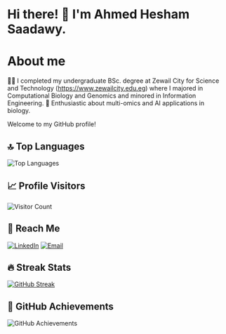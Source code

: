 # Hi there! 👋 I'm Ahmed Hesham Saadawy.

# About me
👨‍💻 I completed my undergraduate BSc. degree at Zewail City for Science and Technology (https://www.zewailcity.edu.eg) where I majored in Computational Biology and Genomics and minored in Information Engineering.
🚀 Enthusiastic about multi-omics and AI applications in biology.

Welcome to my GitHub profile!

## 🔝 Top Languages

![Top Languages](https://github-readme-stats.vercel.app/api/top-langs/?username=ahmedhesham47&layout=compact&theme=radical)

## 📈 Profile Visitors

![Visitor Count](https://komarev.com/ghpvc/?username=ahmedhesham47&style=flat-square)

## 🚀 Reach Me

[![LinkedIn](https://img.shields.io/badge/-LinkedIn-0077B5?style=flat&logo=linkedin&logoColor=white)](https://www.linkedin.com/in/ahmed-saadawy-a02a20177/)
[![Email](https://img.shields.io/badge/-Email-D14836?style=flat&logo=gmail&logoColor=white)](mailto:ahmedheshamgalal47@gmail.com)

## 🔥 Streak Stats
[![GitHub Streak](https://github-readme-streak-stats.herokuapp.com?user=ahmedhesham47&theme=radical)](https://git.io/streak-stats)

## 🌟 GitHub Achievements

![GitHub Achievements](https://github-profile-trophy.vercel.app/?username=ahmedhesham47&theme=radical)
